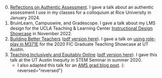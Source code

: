 0. [Reflections on Authentic Assessment](https://docs.google.com/presentation/d/e/2PACX-1vTBEWWdLkPfDES-hA7S3VwASJUaFbhm-FvsUmUccNz4hVbjK7jXo0-F-JBXpE8fi2jyThHZjXpMQx9p/pub?start=false&loop=false&delayms=60000).  I gave a talk about an authentic assessment I use in my classes for a colloquium at Rice University in January 2024.
0. BruinLearn, Campuswire, and Gradescope.  I gave a talk about my LMS design for the UCLA Teaching & Learning Center [Instructional Design Showcase](https://docs.google.com/document/d/1nmH8Fba34xhSOPukd-f9iskfZ5GozngEowHE-JZEJvc/edit?usp=sharing) in November 2022.
0. [Building Better Teachers](https://docs.google.com/presentation/d/e/2PACX-1vRpvSMvJo7B8LRcF8mPTjgv4zewFFnnytwXiGd9J9ybfxah5nYCxdOt8racLIT9k4yj0xoWMLT-Ks3h/pub?start=false&loop=false&delayms=3000) ([pdf version here](/assets/slides/Building_Better_Teachers.pdf)). I gave a talk on [using role-play in M371E](https://vimeo.com/401440873) for the 2020 FIC Graduate Teaching Showcase at UT Austin. 
0. [Teaching Inclusively and Equitably Online](https://docs.google.com/presentation/d/e/2PACX-1vR-ABl3ucJJwnUabB4p9kxendcP5Hzw_x-rCmomedbbF-r10nBrPIIWqWWRJ3I50JGQWcG44DlbKETQ/pub?start=false&loop=false&delayms=60000) ([pdf version here](/assets/slides/Teaching_Inclusively_and_Equitably_Online.pdf)). I gave this talk at the UT Austin Inequity in STEM Seminar in summer 2020.	
	* I also adapted this talk for an [AMS grad blog post](https://blogs.ams.org/mathgradblog/2020/07/29/ideas-and-strategies-for-taing-inclusively-and-equitably-online/).
{: reversed="reversed"}